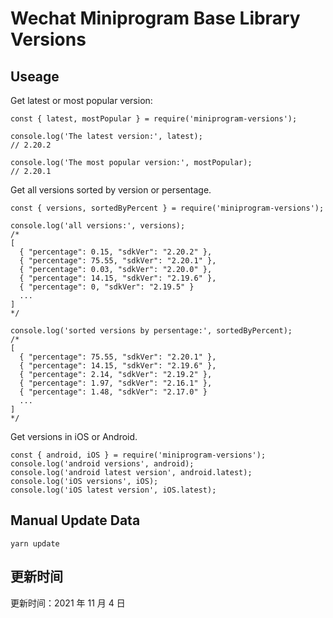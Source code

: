 
# Wechat Miniprogram Base Library Versions

## Useage

Get latest or most popular version:

```;
const { latest, mostPopular } = require('miniprogram-versions');

console.log('The latest version:', latest);
// 2.20.2

console.log('The most popular version:', mostPopular);
// 2.20.1

```

Get all versions sorted by version or persentage.

```
const { versions, sortedByPercent } = require('miniprogram-versions');

console.log('all versions:', versions);
/*
[
  { "percentage": 0.15, "sdkVer": "2.20.2" },
  { "percentage": 75.55, "sdkVer": "2.20.1" },
  { "percentage": 0.03, "sdkVer": "2.20.0" },
  { "percentage": 14.15, "sdkVer": "2.19.6" },
  { "percentage": 0, "sdkVer": "2.19.5" }
  ...
]
*/

console.log('sorted versions by persentage:', sortedByPercent);
/*
[
  { "percentage": 75.55, "sdkVer": "2.20.1" },
  { "percentage": 14.15, "sdkVer": "2.19.6" },
  { "percentage": 2.14, "sdkVer": "2.19.2" },
  { "percentage": 1.97, "sdkVer": "2.16.1" },
  { "percentage": 1.48, "sdkVer": "2.17.0" }
  ...
]
*/
```

Get versions in iOS or Android.

```
const { android, iOS } = require('miniprogram-versions');
console.log('android versions', android);
console.log('android latest version', android.latest);
console.log('iOS versions', iOS);
console.log('iOS latest version', iOS.latest);
```

## Manual Update Data

```
yarn update
```

## 更新时间

更新时间：2021 年 11 月 4 日
